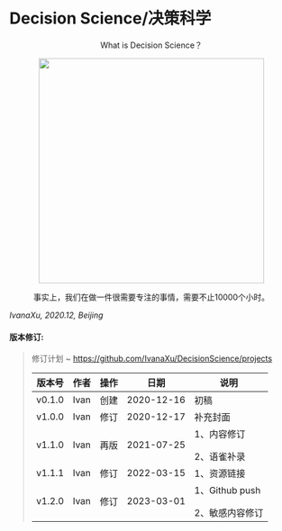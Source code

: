 # Decision Science/决策科学

<div align=center>
</p>
What is Decision Science？
</p>
<img src="https://github.com/IvanaXu/DecisionScience/releases/download/base/0.0.0.0-000.jpeg" height=400>
</p>
事实上，我们在做一件很需要专注的事情，需要不止10000个小时。
</p>
</div>

*IvanaXu, 2020.12, Beijing*

#### 版本修订:
> 修订计划 ~ https://github.com/IvanaXu/DecisionScience/projects
> 
> |版本号|作者|操作|日期|说明|
> |-|-|-|-|-|
> |v0.1.0|Ivan|创建|2020-12-16|初稿|
> |v1.0.0|Ivan|修订|2020-12-17|补充封面|
> |v1.1.0|Ivan|再版|2021-07-25|1、内容修订</p>2、语雀补录|
> |v1.1.1|Ivan|修订|2022-03-15|1、资源链接|
> |v1.2.0|Ivan|修订|2023-03-01|1、Github push</p>2、敏感内容修订|
